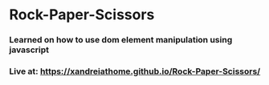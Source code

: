 # Rock-Paper-Scissors

### Learned on how to use dom element manipulation using javascript

### Live at: https://xandreiathome.github.io/Rock-Paper-Scissors/
